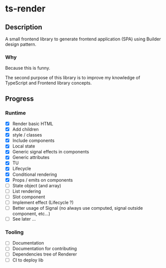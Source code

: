 # ts-render

## Description

A small frontend library to generate frontend application (SPA) using Builder design pattern.

### Why

Because this is funny.

The second purpose of this library is to improve my knowledge of TypeScript and Frontend library concepts.

## Progress

### Runtime

- [x] Render basic HTML
- [x] Add children
- [x] style / classes
- [x] Include components
- [x] Local state
- [x] Generic signal effects in components
- [x] Generic attributes
- [x] TU
- [x] Lifecycle
- [x] Conditional rendering
- [x] Props / emits on components
- [ ] State object (and array)
- [ ] List rendering
- [ ] Slot component
- [ ] Implement effect (Lifecycle ?)
- [ ] Better usage of Signal (no always use computed, signal outside component, etc...)
- [ ] See later ...

### Tooling

- [ ] Documentation
- [ ] Documentation for contributing
- [ ] Dependencies tree of Renderer
- [ ] CI to deploy lib
